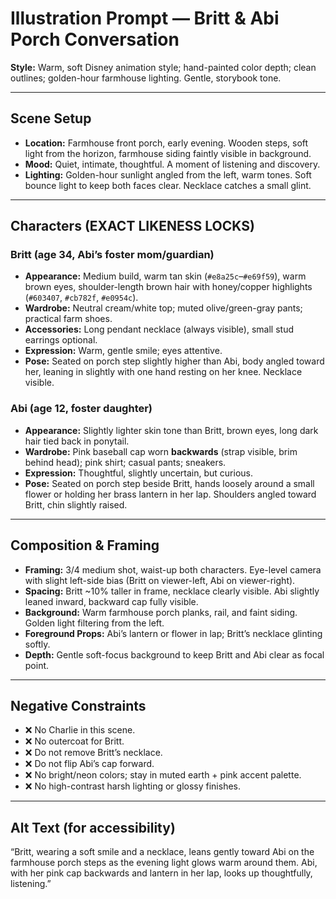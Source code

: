 # Illustration Prompt — Britt & Abi Porch Conversation

**Style:** Warm, soft Disney animation style; hand-painted color depth; clean outlines; golden-hour farmhouse lighting. Gentle, storybook tone.

---

## Scene Setup

- **Location:** Farmhouse front porch, early evening. Wooden steps, soft light from the horizon, farmhouse siding faintly visible in background.
- **Mood:** Quiet, intimate, thoughtful. A moment of listening and discovery.
- **Lighting:** Golden-hour sunlight angled from the left, warm tones. Soft bounce light to keep both faces clear. Necklace catches a small glint.

---

## Characters (EXACT LIKENESS LOCKS)

### Britt (age 34, Abi’s foster mom/guardian)

- **Appearance:** Medium build, warm tan skin (`#e8a25c`–`#e69f59`), warm brown eyes, shoulder-length brown hair with honey/copper highlights (`#603407`, `#cb782f`, `#e0954c`).
- **Wardrobe:** Neutral cream/white top; muted olive/green-gray pants; practical farm shoes.  
- **Accessories:** Long pendant necklace (always visible), small stud earrings optional.  
- **Expression:** Warm, gentle smile; eyes attentive.  
- **Pose:** Seated on porch step slightly higher than Abi, body angled toward her, leaning in slightly with one hand resting on her knee. Necklace visible.  

### Abi (age 12, foster daughter)

- **Appearance:** Slightly lighter skin tone than Britt, brown eyes, long dark hair tied back in ponytail.  
- **Wardrobe:** Pink baseball cap worn **backwards** (strap visible, brim behind head); pink shirt; casual pants; sneakers.  
- **Expression:** Thoughtful, slightly uncertain, but curious.  
- **Pose:** Seated on porch step beside Britt, hands loosely around a small flower or holding her brass lantern in her lap. Shoulders angled toward Britt, chin slightly raised.  

---

## Composition & Framing

- **Framing:** 3/4 medium shot, waist-up both characters. Eye-level camera with slight left-side bias (Britt on viewer-left, Abi on viewer-right).  
- **Spacing:** Britt ~10% taller in frame, necklace clearly visible. Abi slightly leaned inward, backward cap fully visible.  
- **Background:** Warm farmhouse porch planks, rail, and faint siding. Golden light filtering from the left.  
- **Foreground Props:** Abi’s lantern or flower in lap; Britt’s necklace glinting softly.  
- **Depth:** Gentle soft-focus background to keep Britt and Abi clear as focal point.  

---

## Negative Constraints

- ❌ No Charlie in this scene.  
- ❌ No outercoat for Britt.  
- ❌ Do not remove Britt’s necklace.  
- ❌ Do not flip Abi’s cap forward.  
- ❌ No bright/neon colors; stay in muted earth + pink accent palette.  
- ❌ No high-contrast harsh lighting or glossy finishes.  

---

## Alt Text (for accessibility)

“Britt, wearing a soft smile and a necklace, leans gently toward Abi on the farmhouse porch steps as the evening light glows warm around them. Abi, with her pink cap backwards and lantern in her lap, looks up thoughtfully, listening.”
